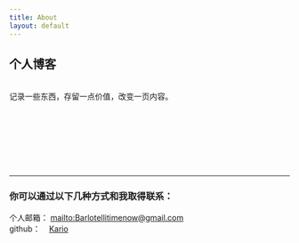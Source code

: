 ```yaml
---
title: About
layout: default
---
```



## 个人博客   

<br>
记录一些东西，存留一点价值，改变一页内容。
<br>
<br>
<br>
<br>
<br>
<br>
<br>
<br>

----
### 你可以通过以下几种方式和我取得联系：  
   
个人邮箱： <mailto:Barlotellitimenow@gmail.com>  
github： &nbsp;&nbsp;&nbsp;[Kario](https://github.com/initiate-spinach)
